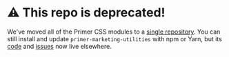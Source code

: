 # :warning: This repo is deprecated!
We've moved all of the Primer CSS modules to a [single repository][repo]. You can still install and update `primer-marketing-utilities` with npm or Yarn, but its [code] and [issues] now live elsewhere.

[repo]: https://github.com/primer/primer-css
[issues]: https://github.com/primer/primer-css/issues
[code]: https://github.com/primer/primer-css/tree/master/packages/primer-marketing-utilities